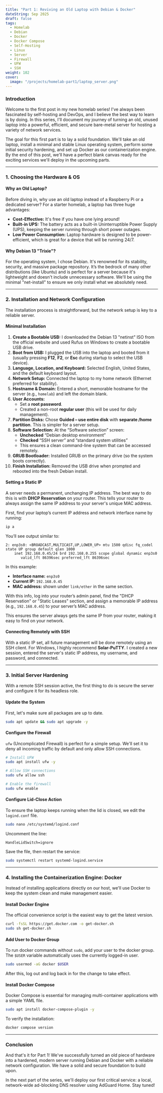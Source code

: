 ```yaml
---
title: "Part 1: Reviving an Old Laptop with Debian & Docker"
dateString: Sep 2025
draft: false
tags:
  - Homelab
  - Debian
  - Docker
  - Docker Compose
  - Self-Hosting
  - Linux
  - Server
  - Firewall
  - UFW
  - SSH
weight: 102
cover:
  image: "/projects/homelab-part1/laptop_server.png"
---
```


### Introduction

Welcome to the first post in my new homelab series! I've always been fascinated by self-hosting and DevOps, and I believe the best way to learn is by doing. In this series, I'll document my journey of turning an old, unused laptop into a powerful, efficient, and secure bare-metal server for hosting a variety of network services.

The goal for this first part is to lay a solid foundation. We'll take an old laptop, install a minimal and stable Linux operating system, perform some initial security hardening, and set up Docker as our containerization engine. By the end of this post, we'll have a perfect blank canvas ready for the exciting services we'll deploy in the upcoming parts.

---

### 1. Choosing the Hardware & OS

#### Why an Old Laptop?
Before diving in, why use an old laptop instead of a Raspberry Pi or a dedicated server? For a starter homelab, a laptop has three huge advantages:
* **Cost-Effective:** It's free if you have one lying around!
* **Built-in UPS:** The battery acts as a built-in Uninterruptible Power Supply (UPS), keeping the server running through short power outages.
* **Low Power Consumption:** Laptop hardware is designed to be power-efficient, which is great for a device that will be running 24/7.

#### Why Debian 13 "Trixie"?
For the operating system, I chose Debian. It's renowned for its stability, security, and massive package repository. It’s the bedrock of many other distributions (like Ubuntu) and is perfect for a server because it's lightweight and doesn't include unnecessary software. We'll be using the minimal "net-install" to ensure we only install what we absolutely need.

---

### 2. Installation and Network Configuration

The installation process is straightforward, but the network setup is key to a reliable server.

#### Minimal Installation
1. **Create a Bootable USB:** I downloaded the Debian 13 "netinst" ISO from the official website and used Rufus on Windows to create a bootable USB drive.
2. **Boot from USB:** I plugged the USB into the laptop and booted from it (usually pressing **F12**, **F2**, or **Esc** during startup to select the USB device).
3. **Language, Location, and Keyboard:** Selected English, United States, and the default keyboard layout.
4. **Network Setup:** Connected the laptop to my home network (Ethernet preferred for stability).
5. **Hostname & Domain:** Entered a short, memorable hostname for the server (e.g., `homelab`) and left the domain blank.
6. **User Accounts:**
   - Set a **root password**.
   - Created a non-root **regular user** (this will be used for daily management).
7. **Partition Disks:** Chose **Guided – use entire disk** with **separate /home partition**. This is simpler for a server setup.
8. **Software Selection:** At the “Software selection” screen:
   - **Unchecked** “Debian desktop environment”
   - **Checked** “SSH server” and “standard system utilities”
   - This ensures a clean command-line system that can be accessed remotely.
9. **GRUB Bootloader:** Installed GRUB on the primary drive (so the system boots correctly).
10. **Finish Installation:** Removed the USB drive when prompted and rebooted into the fresh Debian install.

#### Setting a Static IP
A server needs a permanent, unchanging IP address. The best way to do this is with **DHCP Reservation** on your router. This tells your router to always assign the same IP address to your server's unique MAC address.

First, find your laptop’s current IP address and network interface name by running:

```bash
ip a
```

You’ll see output similar to:

```
2: enp3s0: <BROADCAST,MULTICAST,UP,LOWER_UP> mtu 1500 qdisc fq_codel state UP group default qlen 1000
    inet 192.168.0.45/24 brd 192.168.0.255 scope global dynamic enp3s0
       valid_lft 86396sec preferred_lft 86396sec
```

In this example:
- **Interface name:** `enp3s0`
- **Current IP:** `192.168.0.45`
- **MAC address:** shown under `link/ether` in the same section.

With this info, log into your router’s admin panel, find the "DHCP Reservation" or "Static Leases" section, and assign a memorable IP address (e.g., `192.168.0.45`) to your server’s MAC address.  

This ensures the server always gets the same IP from your router, making it easy to find on your network.

#### Connecting Remotely with SSH
With a static IP set, all future management will be done remotely using an SSH client. For Windows, I highly recommend **Solar-PuTTY**. I created a new session, entered the server's static IP address, my username, and password, and connected.

---

### 3. Initial Server Hardening

With a remote SSH session active, the first thing to do is secure the server and configure it for its headless role.

#### Update the System
First, let's make sure all packages are up to date.

```bash
sudo apt update && sudo apt upgrade -y
```

#### Configure the Firewall
`ufw` (Uncomplicated Firewall) is perfect for a simple setup. We'll set it to deny all incoming traffic by default and only allow SSH connections.

```bash
# Install UFW
sudo apt install ufw -y

# Allow SSH connections
sudo ufw allow ssh

# Enable the firewall
sudo ufw enable
```

#### Configure Lid-Close Action
To ensure the laptop keeps running when the lid is closed, we edit the `logind.conf` file.

```bash
sudo nano /etc/systemd/logind.conf
```

Uncomment the line:

```
HandleLidSwitch=ignore
```

Save the file, then restart the service:

```bash
sudo systemctl restart systemd-logind.service
```

---

### 4. Installing the Containerization Engine: Docker

Instead of installing applications directly on our host, we'll use Docker to keep the system clean and make management easier.

#### Install Docker Engine
The official convenience script is the easiest way to get the latest version.

```bash
curl -fsSL https://get.docker.com -o get-docker.sh
sudo sh get-docker.sh
```

#### Add User to Docker Group
To run docker commands without `sudo`, add your user to the docker group. The `$USER` variable automatically uses the currently logged-in user.

```bash
sudo usermod -aG docker $USER
```

After this, log out and log back in for the change to take effect.

#### Install Docker Compose
Docker Compose is essential for managing multi-container applications with a simple YAML file.

```bash
sudo apt install docker-compose-plugin -y
```

To verify the installation:

```bash
docker compose version
```

---

### Conclusion

And that's it for Part 1! We've successfully turned an old piece of hardware into a hardened, modern server running Debian and Docker with a reliable network configuration. We have a solid and secure foundation to build upon.

In the next part of the series, we'll deploy our first critical service: a local, network-wide ad-blocking DNS resolver using AdGuard Home. Stay tuned!
